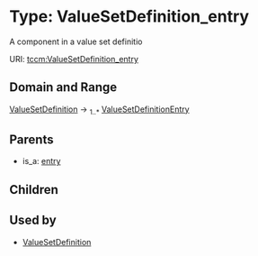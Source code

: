 
# Type: ValueSetDefinition_entry


A component in a value set definitio

URI: [tccm:ValueSetDefinition_entry](https://hotecosystem.org/tccm/ValueSetDefinition_entry)


## Domain and Range

[ValueSetDefinition](ValueSetDefinition.md) ->  <sub>1..*</sub> [ValueSetDefinitionEntry](ValueSetDefinitionEntry.md)

## Parents

 *  is_a: [entry](entry.md)

## Children


## Used by

 * [ValueSetDefinition](ValueSetDefinition.md)
